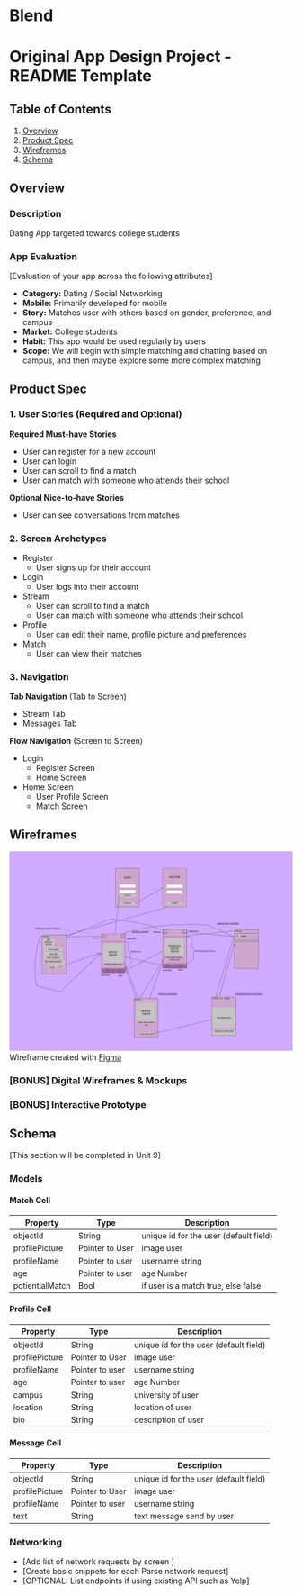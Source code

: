 # Blend
Original App Design Project - README Template
===

## Table of Contents
1. [Overview](#Overview)
1. [Product Spec](#Product-Spec)
1. [Wireframes](#Wireframes)
2. [Schema](#Schema)

## Overview
### Description
Dating App targeted towards college students

### App Evaluation
[Evaluation of your app across the following attributes]
- **Category:** Dating / Social Networking
- **Mobile:** Primarily developed for mobile
- **Story:** Matches user with others based on gender, preference, and campus
- **Market:** College students
- **Habit:** This app would be used regularly by users
- **Scope:** We will begin with simple matching and chatting based on campus, and then maybe explore some more complex matching

## Product Spec

### 1. User Stories (Required and Optional)

**Required Must-have Stories**

* User can register for a new account
* User can login
* User can scroll to find a match
* User can match with someone who attends their school


**Optional Nice-to-have Stories**

* User can see conversations from matches

### 2. Screen Archetypes

* Register
   * User signs up for their account
* Login
   * User logs into their account
* Stream
   * User can scroll to find a match
   * User can match with someone who attends their school
* Profile
   * User can edit their name, profile picture and preferences
* Match
   * User can view their matches

### 3. Navigation

**Tab Navigation** (Tab to Screen)

* Stream Tab
* Messages Tab

**Flow Navigation** (Screen to Screen)

* Login
   * Register Screen
   * Home Screen
* Home Screen
   * User Profile Screen
   * Match Screen

## Wireframes
![Screenshot](Wireframe.png)
Wireframe created with [Figma](figma.com)

### [BONUS] Digital Wireframes & Mockups

### [BONUS] Interactive Prototype

## Schema 
[This section will be completed in Unit 9]

### Models

#### Match Cell

   | Property      | Type     | Description |
   | ------------- | -------- | ------------|
   | objectId      | String   | unique id for the user (default field) |
   | profilePicture| Pointer to User| image user |
   | profileName   | Pointer to user| username string|
   | age           | Pointer to user| age Number |
   | potientialMatch|Bool     | if user is a match true, else false|

#### Profile Cell

   | Property      | Type     | Description |
   | ------------- | -------- | ------------|
   | objectId      | String   | unique id for the user (default field) |
   | profilePicture| Pointer to User| image user |
   | profileName   | Pointer to user| username string|
   | age           | Pointer to user| age Number |
   | campus        | String   | university of user|
   | location      | String   | location of user|
   | bio           | String   | description of user|

#### Message Cell
   | Property      | Type     | Description |
   | ------------- | -------- | ------------|
   | objectId      | String   | unique id for the user (default field) |
   | profilePicture| Pointer to User| image user |
   | profileName   | Pointer to user| username string|
   | text          | String         | text message send by user|






### Networking
- [Add list of network requests by screen ]
- [Create basic snippets for each Parse network request]
- [OPTIONAL: List endpoints if using existing API such as Yelp]
